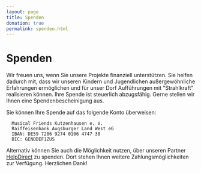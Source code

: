 ```yaml
---
layout: page
title: Spenden
donation: true
permalink: spenden.html
---
```


# Spenden

Wir freuen uns, wenn Sie unsere Projekte finanziell unterstützen. Sie helfen dadurch mit, dass wir unseren Kindern und Jugendlichen außergewöhnliche Erfahrungen ermöglichen und für unser Dorf Aufführungen mit "Strahlkraft" realisieren können. Ihre Spende ist steuerlich abzugsfähig. Gerne stellen wir Ihnen eine Spendenbescheinigung aus.

Sie können Ihre Spende auf das folgende Konto überweisen:

~~~
  Musical Friends Kutzenhausen e. V.
  Raiffeisenbank Augsburger Land West eG
  IBAN: DE59 7206 9274 0106 4747 30
  BIC: GENODEF1ZUS
~~~

Alternativ können Sie auch die Möglichkeit nutzen, über unseren Partner [HelpDirect](https://www.helpmundo.de/helptools/donations/13631/0/?show_header=1&type=dom&newLocal=de) zu spenden. Dort stehen Ihnen weitere Zahlungsmöglichkeiten zur Verfügung. Herzlichen Dank!
